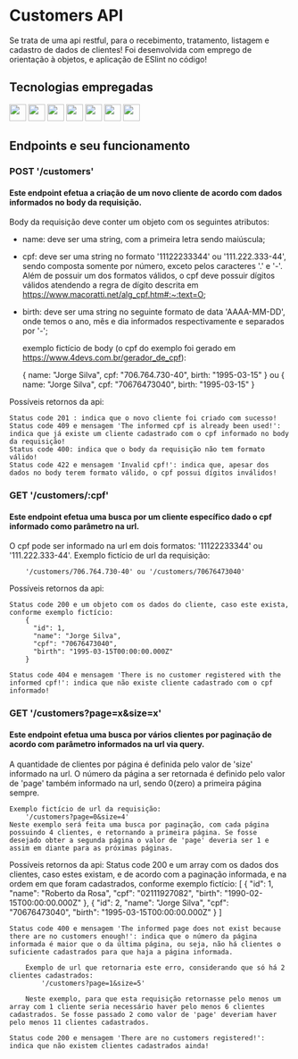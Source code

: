 # Customers API

Se trata de uma api restful, para o recebimento, tratamento, listagem e cadastro de dados de clientes! Foi desenvolvida com emprego de orientação à objetos, e aplicação de ESlint no código!

## Tecnologias empregadas
<img src="https://img.shields.io/badge/Node.js-43853D?style=for-the-badge&logo=node.js&logoColor=white" height="30px"/> <img src="https://img.shields.io/badge/Express.js-404D59?style=for-the-badge&logo=express.js&logoColor=white" height="30px"/> <img src="https://img.shields.io/badge/TypeScript-007ACC?style=for-the-badge&logo=typescript&logoColor=white" height="30px"/> <img src="https://img.shields.io/badge/Prisma-3982CE?style=for-the-badge&logo=Prisma&logoColor=white" height="30px"/> <img src="https://img.shields.io/badge/PostgreSQL-316192?style=for-the-badge&logo=postgresql&logoColor=white" height="30px"/> <img src="https://img.shields.io/badge/-jest-%23C21325?style=for-the-badge&logo=jest&logoColor=white" height="30px"/> <img src="https://img.shields.io/badge/docker-%230db7ed.svg?style=for-the-badge&logo=docker&logoColor=white" height="30px"/>


## Endpoints e seu funcionamento


### POST '/customers'
#### Este endpoint efetua a criação de um novo cliente de acordo com dados informados no body da requisição.

Body da requisição deve conter um objeto com os seguintes atributos:

- name: deve ser uma string, com a primeira letra sendo maiúscula;
- cpf: deve ser uma string no formato '11122233344' ou '111.222.333-44', sendo composta somente por número, exceto pelos caracteres '.' e '-'. Além de possuir um dos formatos válidos, o cpf deve possuir dígitos válidos atendendo a regra de dígito descrita em https://www.macoratti.net/alg_cpf.htm#:~:text=O;
- birth: deve ser uma string no seguinte formato de data 'AAAA-MM-DD', onde temos o ano, mês e dia informados respectivamente e separados por '-';

	exemplo fictício de body (o cpf do exemplo foi gerado em https://www.4devs.com.br/gerador_de_cpf):
	
	
	{
		  name: "Jorge Silva",
		  cpf: "706.764.730-40",
		  birth: "1995-03-15"
	}
		ou
	{
		  name: "Jorge Silva",
		  cpf: "70676473040",
		  birth: "1995-03-15"
	}
	
Possíveis retornos da api:

	Status code 201 : indica que o novo cliente foi criado com sucesso!
	Status code 409 e mensagem 'The informed cpf is already been used!': indica que já existe um cliente cadastrado com o cpf informado no body da requisição!
	Status code 400: indica que o body da requisição não tem formato válido!
	Status code 422 e mensagem 'Invalid cpf!': indica que, apesar dos dados no body terem formato válido, o cpf possui dígitos inválidos!

### GET '/customers/:cpf'
#### Este endpoint efetua uma busca por um cliente específico dado o cpf informado como parâmetro na url.

O cpf pode ser informado na url em dois formatos: '11122233344' ou '111.222.333-44'.
	Exemplo fictício de url da requisição:  
	
		'/customers/706.764.730-40' ou '/customers/70676473040'
		
Possíveis retornos da api:

	Status code 200 e um objeto com os dados do cliente, caso este exista, conforme exemplo fictício:
		{
		  "id": 1,
		  "name": "Jorge Silva",
		  "cpf": "70676473040",
		  "birth": "1995-03-15T00:00:00.000Z"
		}
	
	Status code 404 e mensagem 'There is no customer registered with the informed cpf!': indica que não existe cliente cadastrado com o cpf informado!

### GET '/customers?page=x&size=x'
#### Este endpoint efetua uma busca por vários clientes por paginação de acordo com parâmetro informados na url via query. 

A quantidade de clientes por página é definida pelo valor de 'size' informado na url. O número da página a ser retornada é definido pelo valor de 'page' também informado na url, sendo 0(zero) a primeira página sempre.
 
	Exemplo fictício de url da requisição: 
		'/customers?page=0&size=4'
	Neste exemplo será feita uma busca por paginação, com cada página possuindo 4 clientes, e retornando a primeira página. Se fosse desejado obter a segunda página o valor de 'page' deveria ser 1 e assim em diante para as próximas páginas.
	
Possíveis retornos da api:
	Status code 200 e um array com os dados dos clientes, caso estes existam, e de acordo com a paginação informada, e na ordem em que foram cadastrados, conforme exemplo fictício:
	[
		  {
		    "id": 1,
		    "name": "Roberto da Rosa",
		    "cpf": "02111927082",
		    "birth": "1990-02-15T00:00:00.000Z"
		  },
		  {
		    "id": 2,
		    "name": "Jorge Silva",
		    "cpf": "70676473040",
		    "birth": "1995-03-15T00:00:00.000Z"
		  }
	]
	
	Status code 400 e mensagem 'The informed page does not exist because there are no customers enough!': indica que o número da página informada é maior que o da última página, ou seja, não há clientes o suficiente cadastrados para que haja a página informada.
	
		Exemplo de url que retornaria este erro, considerando que só há 2 clientes cadastrados:
			'/customers?page=1&size=5'
			
		Neste exemplo, para que esta requisição retornasse pelo menos um array com 1 cliente seria necessário haver pelo menos 6 clientes cadastrados. Se fosse passado 2 como valor de 'page' deveriam haver pelo menos 11 clientes cadastrados.
	
	Status code 200 e mensagem 'There are no customers registered!': indica que não existem clientes cadastrados ainda!
